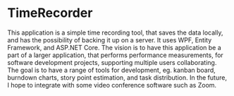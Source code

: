 # TimeRecorder 
This application is a simple time recording tool, that saves the data locally, and has the possibility of backing it up on a server.
It uses WPF, Entity Framework, and ASP.NET Core. The vision is to have this application be a part of a larger application, that performs performance measurements, for software development projects, supporting multiple users collaborating.
The goal is to have a range of tools for development, eg. kanban board, burndown charts, story point estimation, and task distribution.
In the future, I hope to integrate with some video conference software such as Zoom.